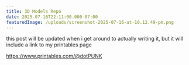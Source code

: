 ```yaml
---
title: 3D Models Repo
date: 2025-07-16T22:11:00.000-07:00
featuredImage: /uploads/screenshot-2025-07-16-at-10.12.49-pm.png
---
```

this post will be updated when i get around to actually writing it, but it will include a link to my printables page

<https://www.printables.com/@dotPUNK>
